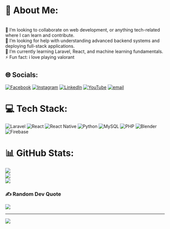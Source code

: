 # 💫 About Me:
<br>👯 I’m looking to collaborate on web development, or anything tech-related where I can learn and contribute.<br>🤝 I’m looking for help with understanding advanced backend systems and deploying full-stack applications.<br>🌱 I’m currently learning Laravel, React, and machine learning fundamentals.<br>⚡ Fun fact: i love playing valorant


## 🌐 Socials:
[![Facebook](https://img.shields.io/badge/Facebook-%231877F2.svg?logo=Facebook&logoColor=white)](https://facebook.com/DeviesAde) [![Instagram](https://img.shields.io/badge/Instagram-%23E4405F.svg?logo=Instagram&logoColor=white)](https://instagram.com/deviesadee) [![LinkedIn](https://img.shields.io/badge/LinkedIn-%230077B5.svg?logo=linkedin&logoColor=white)](https://linkedin.com/in/DeviesAde) [![YouTube](https://img.shields.io/badge/YouTube-%23FF0000.svg?logo=YouTube&logoColor=white)](https://youtube.com/@DeviesAde) [![email](https://img.shields.io/badge/Email-D14836?logo=gmail&logoColor=white)](mailto:deviesade@gmail.com) 

# 💻 Tech Stack:
![Laravel](https://img.shields.io/badge/laravel-%23FF2D20.svg?style=for-the-badge&logo=laravel&logoColor=white) ![React](https://img.shields.io/badge/react-%2320232a.svg?style=for-the-badge&logo=react&logoColor=%2361DAFB) ![React Native](https://img.shields.io/badge/react_native-%2320232a.svg?style=for-the-badge&logo=react&logoColor=%2361DAFB) ![Python](https://img.shields.io/badge/python-3670A0?style=for-the-badge&logo=python&logoColor=ffdd54) ![MySQL](https://img.shields.io/badge/mysql-4479A1.svg?style=for-the-badge&logo=mysql&logoColor=white) ![PHP](https://img.shields.io/badge/php-%23777BB4.svg?style=for-the-badge&logo=php&logoColor=white) ![Blender](https://img.shields.io/badge/blender-%23F5792A.svg?style=for-the-badge&logo=blender&logoColor=white) ![Firebase](https://img.shields.io/badge/firebase-a08021?style=for-the-badge&logo=firebase&logoColor=ffcd34)
# 📊 GitHub Stats:
![](https://github-readme-stats.vercel.app/api?username=deviesAde&theme=default&hide_border=false&include_all_commits=true&count_private=true)<br/>
![](https://nirzak-streak-stats.vercel.app/?user=deviesAde&theme=default&hide_border=false)<br/>
![](https://github-readme-stats.vercel.app/api/top-langs/?username=deviesAde&theme=default&hide_border=false&include_all_commits=true&count_private=true&layout=compact)

### ✍️ Random Dev Quote
![](https://quotes-github-readme.vercel.app/api?type=horizontal&theme=radical)

---
[![](https://visitcount.itsvg.in/api?id=deviesAde&icon=0&color=4)](https://visitcount.itsvg.in)

<!-- Proudly created with GPRM ( https://gprm.itsvg.in ) -->
